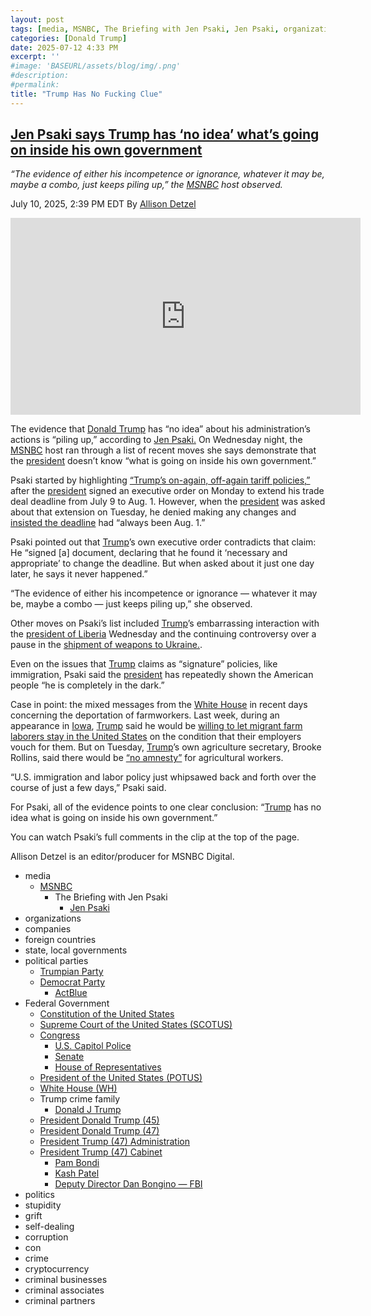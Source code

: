 ```yaml
---
layout: post
tags: [media, MSNBC, The Briefing with Jen Psaki, Jen Psaki, organizations, companies, foreign countries, state local governments, political parties, Trumpian Party, Democrat Party, ActBlue, Federal Government, Constitution of the United States, Supreme Court of the United States (SCOTUS), Congress, U.S. Capitol Police, Senate, House of Representatives, President of the United States (POTUS), White House (WH), Trump crime family, Donald J Trump, President Donald Trump (45), President Donald Trump (47), President Trump (47) Administration, President Trump (47) Cabinet, Pam Bondi, Kash Patel, Deputy Director Dan Bongino — FBI, politics, stupidity, grift, self-dealing, corruption, con, crime, cryptocurrency, criminal businesses, criminal associates, criminal partners]
categories: [Donald Trump]
date: 2025-07-12 4:33 PM
excerpt: ''
#image: 'BASEURL/assets/blog/img/.png'
#description:
#permalink:
title: "Trump Has No Fucking Clue"
---
```



## [Jen Psaki says Trump has ‘no idea’ what’s going on inside his own government](https://www.msnbc.com/top-stories/latest/trump-incompetence-white-house-tariffs-immigration-ukraine-rcna218069)

*“The evidence of either his incompetence or ignorance, whatever it may be, maybe a combo, just keeps piling up,” the [MSNBC](https://www.msnbc.com/) host observed.*

July 10, 2025, 2:39 PM EDT
By [Allison Detzel](https://www.msnbc.com/author/allison-detzel-ncpn1310186)

<iframe width="560" height="315" src="https://www.youtube.com/embed/yeygO8_6tVM?si=VD4wsutmujagwZHU" title="YouTube video player" frameborder="0" allow="accelerometer; autoplay; clipboard-write; encrypted-media; gyroscope; picture-in-picture; web-share" referrerpolicy="strict-origin-when-cross-origin" allowfullscreen></iframe>

The evidence that [Donald Trump](https://www.msnbc.com/donald-trump) has “no idea” about his administration’s actions is “piling up,” according to [Jen Psaki.](https://www.msnbc.com/jen-psaki) On Wednesday night, the [MSNBC](https://www.whitehouse.gov/) host ran through a list of recent moves she says demonstrate that the [president](https://www.whitehouse.gov/) doesn’t know “what is going on inside his own government.”

Psaki started by highlighting [“Trump’s on-again, off-again tariff policies,”](https://www.msnbc.com/top-stories/latest/trump-tariff-deal-deadline-contradictions-rcna217568) after the [president](https://www.whitehouse.gov/) signed an executive order on Monday to extend his trade deal deadline from July 9 to Aug. 1. However, when the [president](https://www.whitehouse.gov/) was asked about that extension on Tuesday, he denied making any changes and [insisted the deadline](https://www.msnbc.com/rachel-maddow-show/maddowblog/yet-another-key-issue-trump-adds-unnerving-list-dont-know-answers-rcna217718) had “always been Aug. 1.”

Psaki pointed out that [Trump](https://www.donaldjtrump.com/)’s own executive order contradicts that claim: He “signed [a] document, declaring that he found it ‘necessary and appropriate’ to change the deadline. But when asked about it just one day later, he says it never happened.”

“The evidence of either his incompetence or ignorance — whatever it may be, maybe a combo — just keeps piling up,” she observed.

Other moves on Psaki’s list included [Trump](https://www.donaldjtrump.com/)’s embarrassing interaction with the [president of Liberia](https://www.msnbc.com/top-stories/latest/trump-liberia-president-english-language-rcna217845) Wednesday and the continuing controversy over a pause in the [shipment of weapons to Ukraine.](https://www.msnbc.com/morning-joe/watch/-i-m-shocked-joe-stunned-by-hegseth-s-pausing-weapons-to-ukraine-without-informing-wh-242922565772).

Even on the issues that [Trump](https://www.donaldjtrump.com/) claims as “signature” policies, like immigration, Psaki said the [president](https://www.whitehouse.gov/) has repeatedly shown the American people “he is completely in the dark.”

Case in point: the mixed messages from the [White House](https://www.whitehouse.gov/) in recent days concerning the deportation of farmworkers. Last week, during an appearance in [Iowa](https:://www.iowa.gov/), [Trump](https://www.donaldjtrump.com/) said he would be [willing to let migrant farm laborers stay in the United States](https://www.reuters.com/world/us/trump-says-he-is-willing-let-migrant-laborers-stay-us-farms-2025-07-04/) on the condition that their employers vouch for them. But on Tuesday, [Trump](https://www.donaldjtrump.com/)’s own agriculture secretary, Brooke Rollins, said there would be [“no amnesty”](https://www.reuters.com/legal/government/us-farm-secretary-says-no-amnesty-farmworkers-deportation-2025-07-08/) for agricultural workers.

“U.S. immigration and labor policy just whipsawed back and forth over the course of just a few days,” Psaki said.

For Psaki, all of the evidence points to one clear conclusion: “[Trump](https://www.donaldjtrump.com/) has no idea what is going on inside his own government.”

You can watch Psaki’s full comments in the clip at the top of the page.

Allison Detzel is an editor/producer for MSNBC Digital.

- media
    - [MSNBC](https://www.msnbc.com/)
        - The Briefing with Jen Psaki 
            - [Jen Psaki](https://www.msnbc.com/jen-psaki)
- organizations 
- companies
- foreign countries 
- state, local governments
- political parties 
    - [Trumpian Party](https://www.gop.com/)
    - [Democrat Party](https://www.democrats.org/)
        - [ActBlue](https://secure.actblue.com/)
- Federal Government 
    - [Constitution of the United States](https://constitution.congress.gov/)
    - [Supreme Court of the United States (SCOTUS)](https://www.supremecourt.gov/)
    - [Congress](https://www.congress.gov/)
        - [U.S. Capitol Police](https://www.uscp.gov/)
        - [Senate](https://www.senate.gov/)
        - [House of Representatives](https://www.house.gov/)
    - [President of the United States (POTUS)](https://www.whitehouse.gov/)
    - [White House (WH)](https://www.whitehouse.gov/)
    - Trump crime family
        - [Donald J Trump](https://www.donaldjtrump.com/)
     - [President Donald Trump (45)](https://trumpwhitehouse.archives.gov/)
    - [President Donald Trump (47)](https://www.whitehouse.gov/administration/donald-j-trump/)
    - [President Trump (47) Administration](https://www.whitehouse.gov/administration/)
    - [President Trump (47) Cabinet](https://www.whitehouse.gov/administration/the-cabinet/)
        - [Pam Bondi](https://www.justice.gov/ag/staff-profile/meet-attorney-general)
        - [Kash Patel](https://www.fbi.gov/about/leadership-and-structure/director-patel)
        - [Deputy Director Dan Bongino — FBI](https://www.fbi.gov/about/leadership-and-structure/deputy-director-dan-bongino)
- politics
- stupidity
- grift
- self-dealing
- corruption
- con
- crime
- cryptocurrency 
- criminal businesses
- criminal associates
- criminal partners


